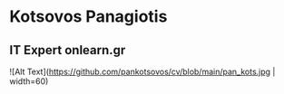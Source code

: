 # Kotsovos Panagiotis
## IT Expert onlearn.gr
![Alt Text](https://github.com/pankotsovos/cv/blob/main/pan_kots.jpg | width=60)
